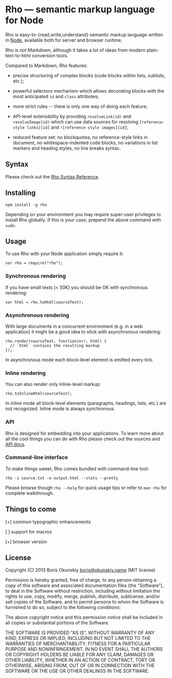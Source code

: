 # Rho — semantic markup language for Node

Rho is easy-to-{read,write,understand} semantic markup language written
in [Node](http://nodejs.org), available both for server and browser runtime.

Rho *is not Markdown*, although it takes a lot of ideas from modern
plain-text-to-html conversion tools.

Compared to Markdown, Rho features:

  * precise structuring of complex blocks (code blocks within lists, sublists, etc.);

  * powerful selectors mechanism which allows decorating blocks with
    the most anticipated `id` and `class` attributes;

  * more strict rules -- there is only one way of doing each feature;

  * API-level extensibility by providing `resolveLink(id)` and `resolveImage(id)`
    which can use data sources for resolving `[reference-style links][id]` and
    `![reference-style images][id]`;

  * reduced feature set: no blockquotes, no reference-style links in document,
    no whitespace-indented code blocks, no variations in list markers and
    heading styles, no line breaks syntax.

## Syntax

Please check out the [Rho Syntax Reference](https://github.com/inca/rho/blob/master/SYNTAX.md).

## Installing

```
npm install -g rho
```

Depending on your environment you may require super-user privileges to install
Rho globally. If this is your case, prepend the above command with `sudo`.

## Usage

To use Rho with your Node application simply require it:

```
var rho = require("rho");
```

### Synchronous rendering

If you have small texts (< 50K) you should be OK with synchronous rendering:

```
var html = rho.toHtml(sourceText);
```

### Asynchronous rendering

With large documents in a concurrent environment (e.g. in a web application)
it might be a good idea to stick with asynchronous rendering:

```
rho.render(sourceText, function(err, html) {
  // `html` contains the resulting markup
});
```

In asynchronous mode each block-level element is emitted every tick.

### Inline rendering

You can also render only inline-level markup:

```
rho.toInlineHtml(sourceText);
```

In inline mode all block-level elements (paragraphs, headings, lists, etc.)
are not recognized. Inline mode is always synchronous.

### API

Rho is designed for embedding into your applications. To learn more
about all the cool things you can do with Rho please check out the
sources and [API docs](https://github.com/inca/rho/blob/master/API.md).

### Command-line interface

To make things sweet, Rho comes bundled with command-line tool:

```
rho -i source.txt -o output.html --stats --pretty
```

Please browse though `rho --help` for quick usage tips or
refer to `man rho` for complete walkthrough.

## Things to come

[+] common typographic enhancements

[ ] support for macros

[+] browser version

## License

Copyright (C) 2013 Boris Okunskiy <boris@okunskiy.name> (MIT license)

Permission is hereby granted, free of charge, to any person obtaining a copy
of this software and associated documentation files (the "Software"), to deal
in the Software without restriction, including without limitation the rights
to use, copy, modify, merge, publish, distribute, sublicense, and/or sell
copies of the Software, and to permit persons to whom the Software is furnished
to do so, subject to the following conditions:

The above copyright notice and this permission notice shall be included in all
copies or substantial portions of the Software.

THE SOFTWARE IS PROVIDED "AS IS", WITHOUT WARRANTY OF ANY KIND,
EXPRESS OR IMPLIED, INCLUDING BUT NOT LIMITED TO THE WARRANTIES
OF MERCHANTABILITY, FITNESS FOR A PARTICULAR PURPOSE AND NONINFRINGEMENT.
IN NO EVENT SHALL THE AUTHORS OR COPYRIGHT HOLDERS BE LIABLE FOR ANY CLAIM,
DAMAGES OR OTHER LIABILITY, WHETHER IN AN ACTION OF CONTRACT,
TORT OR OTHERWISE, ARISING FROM, OUT OF OR IN CONNECTION WITH THE SOFTWARE
OR THE USE OR OTHER DEALINGS IN THE SOFTWARE.